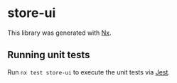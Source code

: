 # store-ui

This library was generated with [Nx](https://nx.dev).

## Running unit tests

Run `nx test store-ui` to execute the unit tests via [Jest](https://jestjs.io).
